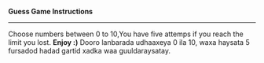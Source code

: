 **Guess Game Instructions**
<hr>

Choose numbers between 0 to 10,You have five attemps if you reach the limit you lost. **Enjoy :)**
Dooro lanbarada udhaaxeya 0 ila 10, waxa haysata 5 fursadod hadad gartid xadka waa guuldaraysatay.

